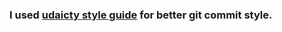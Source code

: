 ### I used [udaicty style guide](https://udacity.github.io/git-styleguide/) for better git commit style.
